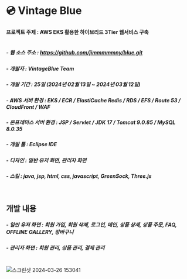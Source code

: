 # 💿 Vintage Blue

#### 프로젝트 주제 : AWS EKS 활용한 하이브리드 3Tier 웹서비스 구축</br></br>

##### - 웹 소스 주소 : https://github.com/jimmmmmny/blue.git

##### - 개발자 : VintageBlue Team

##### - 개발 기간 : 25일 (2024년 02월 13일 ~ 2024년 03월 12일)

##### - AWS 서버 환경 : EKS / ECR / ElastiCache Redis / RDS / EFS / Route 53 / CloudFront / WAF

##### - 온프레미스 서버 환경 : JSP / Servlet / JDK 17 / Tomcat 9.0.85 / MySQL 8.0.35

##### - 개발 툴 : Eclipse IDE
 
##### - 디자인 : 일반 유저 화면, 관리자 화면

##### - 스킬 : java, jsp, html, css, javascript, GreenSock, Three.js</br></br></br>

## 개발 내용</br>

##### - 일반 유저 화면 : 회원 가입, 회원 삭제, 로그인, 메인, 상품 상세, 상품 주문, FAQ, OFFLINE GALLERY, 장바구니
##### - 관리자 화면 : 회원 관리, 상품 관리, 결제 관리</br></br>

![스크린샷 2024-03-26 153041](https://github.com/jimmmmmny/blue/assets/154566560/0e32decb-0bb5-425c-8eaf-3fb7330c63a2)



